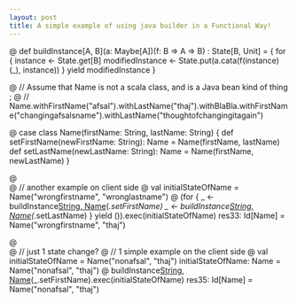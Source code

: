 ```yaml
---
layout: post
title: A simple example of using java builder in a Functional Way!
---
```



@   def buildInstance[A, B](a: Maybe[A])(f: B => A => B) : State[B, Unit] = {
      for {
        instance <- State.get[B]
        modifiedInstance <- State.put(a.cata(f(instance)(_), instance))
      } yield modifiedInstance
    } 

@   // Assume that Name is not a scala class, and is a Java bean kind of thing ; 
@   // Name.withFirstName("afsal").withLastName("thaj").withBlaBla.withFirstName("changingafsalsname").withLastName("thoughtofchangingitagain")
 
@   case class Name(firstName: String, lastName: String) {
      def setFirstName(newFirstName: String): Name = Name(firstName, lastName)
      def setLastName(newLastName: String): Name = Name(firstName, newLastName)
    } 
    
    
@  
@   // another example on client side 
@   val initialStateOfName = Name("wrongfirstname", "wronglastname") 
@   (for {
      _ <- buildInstance[String, Name]("afsal".just)(_.setFirstName)
      _ <- buildInstance[String, Name]("thaj".just)(_.setLastName)
    } yield ()).exec(initialStateOfName) 
res33: Id[Name] = Name("wrongfirstname", "thaj")


@  
@   // just 1 state change? 
@   // 1 simple example on the client side 
@   val initialStateOfName = Name("nonafsal", "thaj") 
initialStateOfName: Name = Name("nonafsal", "thaj")
@   buildInstance[String, Name]("afsal".just)(_.setFirstName).exec(initialStateOfName) 
res35: Id[Name] = Name("nonafsal", "thaj")
